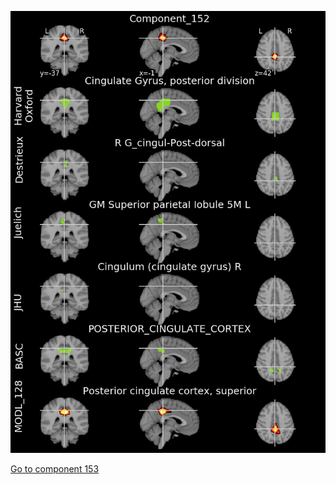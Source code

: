 


![152](preliminary/152.jpg "Component 152")

[Go to component 153](https://parietal-inria.github.io/MODL_atlas/512/153 "Component 153")